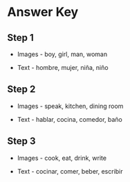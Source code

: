 # Answer Key

## Step 1

* Images - boy, girl, man, woman

* Text - hombre, mujer, niña, niño

## Step 2

* Images - speak, kitchen, dining room

* Text - hablar, cocina, comedor, baño

## Step 3

* Images - cook, eat, drink, write

* Text - cocinar, comer, beber, escribir
